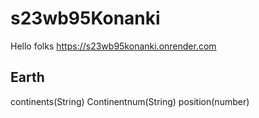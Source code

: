 # s23wb95Konanki
Hello folks https://s23wb95konanki.onrender.com
## Earth
continents(String)
Continentnum(String)
position(number)